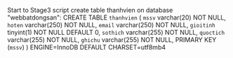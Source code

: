 Start to Stage3
script create table thanhvien on database "webbatdongsan":
CREATE TABLE `thanhvien` (
 `mssv` varchar(20) NOT NULL,
 `hoten` varchar(250) NOT NULL,
 `email` varchar(250) NOT NULL,
 `gioitinh` tinyint(1) NOT NULL DEFAULT 0,
 `sothich` varchar(255) NOT NULL,
 `quoctich` varchar(255) NOT NULL,
 `ghichu` varchar(255) NOT NULL,
 PRIMARY KEY (`mssv`)
) ENGINE=InnoDB DEFAULT CHARSET=utf8mb4

